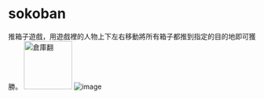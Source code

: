 # sokoban
推箱子遊戲，用遊戲裡的人物上下左右移動將所有箱子都推到指定的目的地即可獲勝。
<img width="98" alt="倉庫翻" src="https://github.com/user-attachments/assets/08eced75-b188-4f94-a4a5-b86dded2dc06" />
![image](https://github.com/user-attachments/assets/09e21351-0352-454d-ba97-b65d92dc20ce)
